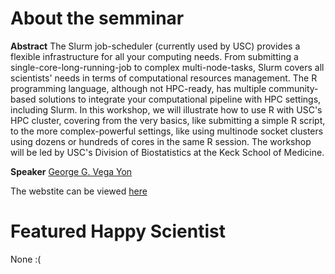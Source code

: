 # About the semminar

**Abstract** The Slurm job-scheduler (currently used by USC) provides a flexible infrastructure for all your computing needs. From submitting a single-core-long-running-job to complex multi-node-tasks, Slurm covers all scientists' needs in terms of computational resources management. The R programming language, although not HPC-ready, has multiple community-based solutions to integrate your computational pipeline with HPC settings, including Slurm. In this workshop, we will illustrate how to use R with USC's HPC cluster, covering from the very basics, like submitting a simple R script, to the more complex-powerful settings, like using multinode socket clusters using dozens or hundreds of cores in the same R session. The workshop will be led by USC's Division of Biostatistics at the Keck School of Medicine.

**Speaker** [George G. Vega Yon](https://ggvy.cl)

The webstite can be viewed [here](https://uscbiostats.github.io/slurmr-workshop)

# Featured Happy Scientist

None :(

